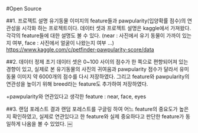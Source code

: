 #Open Source

##1. 프로젝트 설명
유기동물 이미지의 feature들과 pawpularity(입양확률 점수)의 연관성을 시각화 하는 프로젝트이다.
데이터 셋과 프로젝트 설명은 kaggle에서 가져왔다.
각각의 feature들에 대한 설명도 볼 수 있다. 
(near : 사진에서 유기 동물이 가까이 있는지 여부, face : 사진에서 얼굴이 나왔는지 여부 ...)
https://www.kaggle.com/c/petfinder-pawpularity-score/data

##2. 데이터 정제
초기 데이터 셋은 0~100 사이의 점수가 한 쪽으로 편향되어져 있는 경향이 있고, 실제로 본 유기동물의 사진의 귀여움과 pawpularity 점수가 달라서 유미동물 이미지 약 6000개의 점수를 다시 저장하였다. 그리고 feature와 pawpularity의 연관성을 높이기 위해 breed라는 feature도 추가하여 저장하였다.

+pawpularity와 연관있다고 생각한 feature : near, face, eyes

##3. 랜덤 포레스트 결과
랜덤 포레스트를 구글링 하여 어느 feature의 중요도가 높은지 확인하였고, 실제로 연관있다고 한 feature와 실제 중요하다고 판단한 feature가 동일하게 나옴을 볼 수 있었다.
￼

